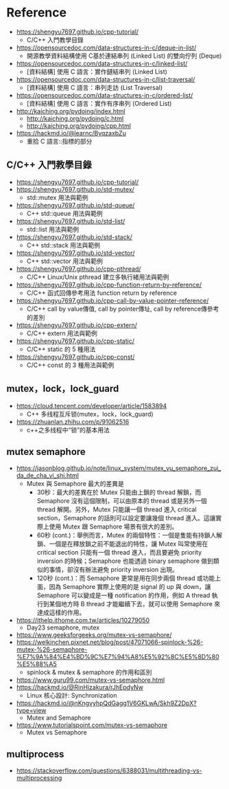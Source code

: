 # Reference
- https://shengyu7697.github.io/cpp-tutorial/
	- C/C++ 入門教學目錄
- https://opensourcedoc.com/data-structures-in-c/deque-in-list/
    - 開源教學資料結構使用 C基於連結串列 (Linked List) 的雙向佇列 (Deque)
- https://opensourcedoc.com/data-structures-in-c/linked-list/
    - [資料結構] 使用 C 語言：實作鏈結串列 (Linked List)
- https://opensourcedoc.com/data-structures-in-c/list-traversal/
    -  [資料結構] 使用 C 語言：串列走訪 (List Traversal)
- https://opensourcedoc.com/data-structures-in-c/ordered-list/
    - [資料結構] 使用 C 語言：實作有序串列 (Ordered List)
- http://kaiching.org/pydoing/index.html
    - http://kaiching.org/pydoing/c.html
    - http://kaiching.org/pydoing/cpp.html
- https://hackmd.io/@learnc/ByqzaxbZu
    - 重拾 C 語言::指標的部分
## C/C++ 入門教學目錄
- https://shengyu7697.github.io/cpp-tutorial/
- https://shengyu7697.github.io/std-mutex/
    - std::mutex 用法與範例
- https://shengyu7697.github.io/std-queue/
    - C++ std::queue 用法與範例
- https://shengyu7697.github.io/std-list/
    - std::list 用法與範例
- https://shengyu7697.github.io/std-stack/
    - C++ std::stack 用法與範例
- https://shengyu7697.github.io/std-vector/
    - C++ std::vector 用法與範例
- https://shengyu7697.github.io/cpp-pthread/
    - C/C++ Linux/Unix pthread 建立多執行緒用法與範例
- https://shengyu7697.github.io/cpp-function-return-by-reference/
    - C/C++ 函式回傳參考用法 function return by reference
- https://shengyu7697.github.io/cpp-call-by-value-pointer-reference/
    - C/C++ call by value傳值, call by pointer傳址, call by reference傳參考 的差別
- https://shengyu7697.github.io/cpp-extern/
    - C/C++ extern 用法與範例
- https://shengyu7697.github.io/cpp-static/
    - C/C++ static 的 5 種用法
- https://shengyu7697.github.io/cpp-const/
    - C/C++ const 的 3 種用法與範例
## mutex，lock，lock_guard
- https://cloud.tencent.com/developer/article/1583894
    - C++ 多线程互斥锁(mutex，lock，lock_guard)
- https://zhuanlan.zhihu.com/p/91062516
    - c++之多线程中“锁”的基本用法
## mutex semaphore
- https://jasonblog.github.io/note/linux_system/mutex_yu_semaphore_zui_da_de_cha_yi_shi.html
    - Mutex 與 Semaphore 最大的差異是
        - 30秒：最大的差異在於 Mutex 只能由上鎖的 thread 解鎖，而 Semaphore 沒有這個限制，可以由原本的 thread 或是另外一個 thread 解開。另外，Mutex 只能讓一個 thread 進入 critical section，Semaphore 的話則可以設定要讓幾個 thread 進入。這讓實際上使用 Mutex 跟 Semaphore 場景有很大的差別。
        - 60秒 (cont.)：舉例而言，Mutex 的兩個特性：一個是隻能有持鎖人解鎖、一個是在釋放鎖之前不能退出的特性，讓 Mutex 叫常使用在 critical section 只能有一個 thread 進入，而且要避免 priority inversion 的時候；Semaphore 也能透過 binary semaphore 做到類似的事情，卻沒有辦法避免 priority inversion 出現。
        - 120秒 (cont.)：而 Semaphore 更常是用在同步兩個 thread 或功能上面，因為 Semaphore 實際上使用的是 signal 的 up 與 down，讓 Semaphore 可以變成是一種 notification 的作用，例如 A thread 執行到某個地方時 B thread 才能繼續下去，就可以使用 Semaphore 來達成這樣的作用。
- https://ithelp.ithome.com.tw/articles/10279050
    - Day23 semaphore, mutex
- https://www.geeksforgeeks.org/mutex-vs-semaphore/
- https://welkinchen.pixnet.net/blog/post/47071066-spinlock-%26-mutex-%26-semaphore-%E7%9A%84%E4%BD%9C%E7%94%A8%E5%92%8C%E5%8D%80%E5%88%A5
    - spinlock & mutex & semaphore 的作用和區別
- https://www.guru99.com/mutex-vs-semaphore.html
- https://hackmd.io/@RinHizakura/rJhEpdyNw
    - Linux 核心設計: Synchronization
- https://hackmd.io/@nKngvyhpQdGagg1V6GKLwA/Skh9Z2DpX?type=view
    - Mutex and Semaphore
- https://www.tutorialspoint.com/mutex-vs-semaphore
    - Mutex vs Semaphore
## multiprocess
- https://stackoverflow.com/questions/6388031/multithreading-vs-multiprocessing


